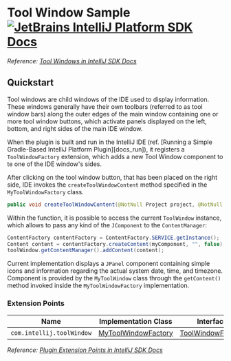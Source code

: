 # Tool Window Sample [![JetBrains IntelliJ Platform SDK Docs](https://jb.gg/badges/docs.svg)][docs]
*Reference: [Tool Windows in IntelliJ SDK Docs][docs:tool_windows]*

## Quickstart

Tool windows are child windows of the IDE used to display information. These windows generally have their own toolbars
(referred to as tool window bars) along the outer edges of the main window containing one or more tool window buttons,
which activate panels displayed on the left, bottom, and right sides of the main IDE window.

When the plugin is built and run in the IntelliJ IDE (ref. [Running a Simple Gradle-Based IntelliJ Platform Plugin][docs_run]),
it registers a `ToolWindowFactory` extension, which adds a new Tool Window component to te one of the IDE window's sides.

After clicking on the tool window button, that has been placed on the right side, IDE invokes the `createToolWindowContent`
method specified in the `MyToolWindowFactory` class.

```java
public void createToolWindowContent(@NotNull Project project, @NotNull ToolWindow toolWindow)
```

Within the function, it is possible to access the current `ToolWindow` instance, which allows to pass any kind
of the `JComponent` to the `ContentManager`:

```java
ContentFactory contentFactory = ContentFactory.SERVICE.getInstance();
Content content = contentFactory.createContent(myComponent, "", false);
toolWindow.getContentManager().addContent(content);
```

Current implementation displays a `JPanel` component containing simple icons and information regarding the actual
system date, time, and timezone. Component is provided by the `MyToolWindow` class through the `getContent()` method
invoked inside the `MyToolWindowFactory` implementation. 

### Extension Points

| Name                      | Implementation Class                            | Interface                                  |
| ------------------------- | ----------------------------------------------- | ------------------------------------------ |
| `com.intellij.toolWindow` | [MyToolWindowFactory][file:MyToolWindowFactory] | [ToolWindowFactory][sdk:ToolWindowFactory] |

*Reference: [Plugin Extension Points in IntelliJ SDK Docs][docs:ep]*


[docs]: https://www.jetbrains.org/intellij/sdk/docs
[docs:tool_windows]: https://jetbrains.org/intellij/sdk/docs/user_interface_components/tool_windows.html
[docs:ep]: https://www.jetbrains.org/intellij/sdk/docs/basics/plugin_structure/plugin_extensions.html

[file:MyToolWindowFactory]: ./src/main/java/org/intellij/sdk/toolWindow/MyToolWindowFactory.java

[sdk:ToolWindowFactory]: upsource:///platform/platform-api/src/com/intellij/openapi/wm/ToolWindowFactory.java
